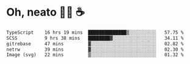 # Oh, neato 🧑‍💻 ☕

<!--START_SECTION:waka-->

```txt
TypeScript    16 hrs 19 mins  ██████████████▒░░░░░░░░░░   57.75 %
SCSS          9 hrs 38 mins   ████████▓░░░░░░░░░░░░░░░░   34.11 %
gitrebase     47 mins         ▓░░░░░░░░░░░░░░░░░░░░░░░░   02.82 %
netrw         39 mins         ▓░░░░░░░░░░░░░░░░░░░░░░░░   02.30 %
Image (svg)   22 mins         ▒░░░░░░░░░░░░░░░░░░░░░░░░   01.32 %
```

<!--END_SECTION:waka-->
